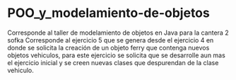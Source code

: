 # POO_y_modelamiento-de-objetos
Corresponde al taller de modelamiento de objetos en Java para la cantera 2 sofka
Corresponde al ejercicio 5 que se genera desde el ejercicio 4 en donde se solicita la creación de un objeto ferry que contenga nuevos objetos vehiculos, para este ejercicio se solicita que se desarrolle aun mas el ejercicio inicial y se creen nuevas clases que despurendan de la clase vehiculo.

